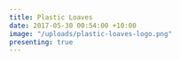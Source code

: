 ```yaml
---
title: Plastic Loaves
date: 2017-05-30 00:54:00 +10:00
image: "/uploads/plastic-loaves-logo.png"
presenting: true
---
```


